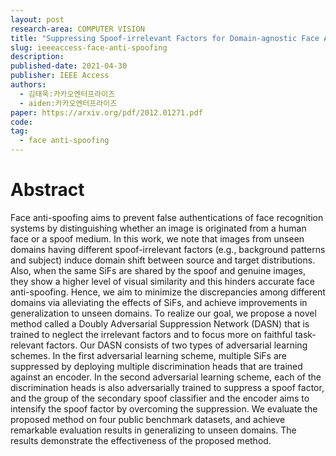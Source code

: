 ```yaml
---
layout: post
research-area: COMPUTER VISION
title: "Suppressing Spoof-irrelevant Factors for Domain-agnostic Face Anti-spoofing"
slug: ieeeaccess-face-anti-spoofing
description:
published-date: 2021-04-30
publisher: IEEE Access
authors:
  - 김태욱:카카오엔터프라이즈
  - aiden:카카오엔터프라이즈
paper: https://arxiv.org/pdf/2012.01271.pdf
code:
tag:
  - face anti-spoofing
---
```


# Abstract

Face anti-spoofing aims to prevent false authentications of face recognition systems by distinguishing whether an image is originated from a human face or a spoof medium. In this work, we note that images from unseen domains having different spoof-irrelevant factors (e.g., background patterns and subject) induce domain shift between source and target distributions. Also, when the same SiFs are shared by the spoof and genuine images, they show a higher level of visual similarity and this hinders accurate face anti-spoofing. Hence, we aim to minimize the discrepancies among different domains via alleviating the effects of SiFs, and achieve improvements in generalization to unseen domains. To realize our goal, we propose a novel method called a Doubly Adversarial Suppression Network (DASN) that is trained to neglect the irrelevant factors and to focus more on faithful task-relevant factors. Our DASN consists of two types of adversarial learning schemes. In the first adversarial learning scheme, multiple SiFs are suppressed by deploying multiple discrimination heads that are trained against an encoder. In the second adversarial learning scheme, each of the discrimination heads is also adversarially trained to suppress a spoof factor, and the group of the secondary spoof classifier and the encoder aims to intensify the spoof factor by overcoming the suppression. We evaluate the proposed method on four public benchmark datasets, and achieve remarkable evaluation results in generalizing to unseen domains. The results demonstrate the effectiveness of the proposed method.
